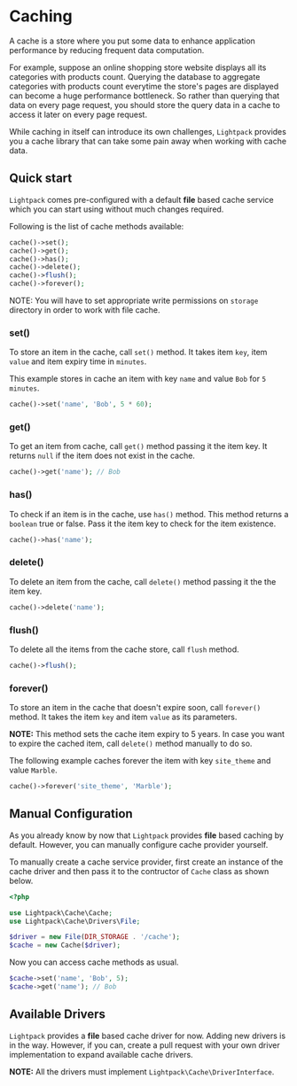 # Caching

A cache is a store where you put some data to enhance application performance by reducing frequent data computation. 

For example, suppose an online shopping store website displays all its categories with products count. Querying the database
to aggregate categories with products count
everytime the store's pages are displayed can become a huge performance bottleneck. So rather than querying that data on every page
request, you should store the query data in a cache to access it later on every page request. 

While caching in itself can introduce its own challenges, `Lightpack` provides you a cache library that can take some pain away when working with cache data.

## Quick start

`Lightpack` comes pre-configured with a default **file** based cache service which you can start using without much changes required. 

Following is the list of cache methods available:

```php
cache()->set();
cache()->get();
cache()->has();
cache()->delete();
cache()->flush();
cache()->forever();
```

<p class="tip">NOTE: You will have to set appropriate write permissions on <code>storage</code> directory in order to work with file cache.</p>

### set()

To store an item in the cache, call `set()` method. It takes item `key`, item
`value` and item expiry time in `minutes`.

This example stores in cache an item with key `name` and value `Bob` for `5 minutes`.

```php
cache()->set('name', 'Bob', 5 * 60);
```

### get()

To get an item from cache, call `get()` method passing it the item key. It returns
`null` if the item does not exist in the cache.

```php
cache()->get('name'); // Bob
```

### has()

To check if an item is in the cache, use `has()` method. This method returns a `boolean` true or false. Pass it the item key to check for the item existence.

```php
cache()->has('name');
```

### delete()

To delete an item from the cache, call `delete()` method passing it the
the item key.

```php
cache()->delete('name');
```

### flush()

To delete all the items from the cache store, call `flush` method.

```php
cache()->flush();
```

### forever()

To store an item in the cache that doesn't expire soon, call `forever()` method.
It takes the item `key` and item `value` as its parameters. 

**NOTE:** This method sets the cache item expiry to 5 years. In case you want to expire the cached item, call `delete()` method manually to do so.

The following example caches forever the item with key `site_theme` and value `Marble`.

```php
cache()->forever('site_theme', 'Marble');
```

## Manual Configuration

As you already know by now that `Lightpack` provides **file** based caching by default. However, you can manually configure cache provider yourself.

To manually create a cache service provider, first create an instance of the
cache driver and then pass it to the contructor of `Cache` class as shown below.

```php
<?php

use Lightpack\Cache\Cache;
use Lightpack\Cache\Drivers\File;

$driver = new File(DIR_STORAGE . '/cache');
$cache = new Cache($driver);
```

Now you can access cache methods as usual.

```php
$cache->set('name', 'Bob', 5);
$cache->get('name'); // Bob
```

## Available Drivers

`Lightpack` provides a **file** based cache driver for now.  Adding new drivers
is in the way. However, if you can, create a pull request with your own driver implementation to expand available cache drivers.

**NOTE:** All the drivers must implement `Lightpack\Cache\DriverInterface`.